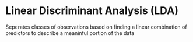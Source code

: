 # Linear Discriminant Analysis (LDA)

Seperates classes of observations based on finding a linear combination of predictors to describe a meaninful portion of the data
